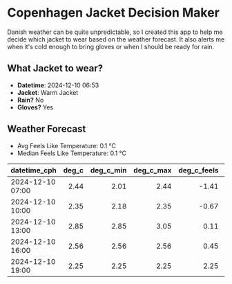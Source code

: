 
# Copenhagen Jacket Decision Maker

Danish weather can be quite unpredictable, so I created this app to help me decide which jacket to wear based on the weather forecast. 
It also alerts me when it's cold enough to bring gloves or when I should be ready for rain.

## What Jacket to wear?

- **Datetime**: 2024-12-10 06:53
- **Jacket**: Warm Jacket
- **Rain?** No
- **Gloves?** Yes

## Weather Forecast
- Avg Feels Like Temperature: 0.1 °C
- Median Feels Like Temperature: 0.1 °C

| datetime_cph     |   deg_c |   deg_c_min |   deg_c_max |   deg_c_feels | weather   | wind   | rain   |
|:-----------------|--------:|------------:|------------:|--------------:|:----------|:-------|:-------|
| 2024-12-10 07:00 |    2.44 |        2.01 |        2.44 |         -1.41 | Clouds    | Low    | None   |
| 2024-12-10 10:00 |    2.35 |        2.18 |        2.35 |         -0.67 | Clouds    | Low    | None   |
| 2024-12-10 13:00 |    2.85 |        2.85 |        3.05 |          0.11 | Clouds    | Low    | None   |
| 2024-12-10 16:00 |    2.56 |        2.56 |        2.56 |          0.45 | Clouds    | Low    | None   |
| 2024-12-10 19:00 |    2.25 |        2.25 |        2.25 |          2.25 | Clouds    | Low    | None   |
        